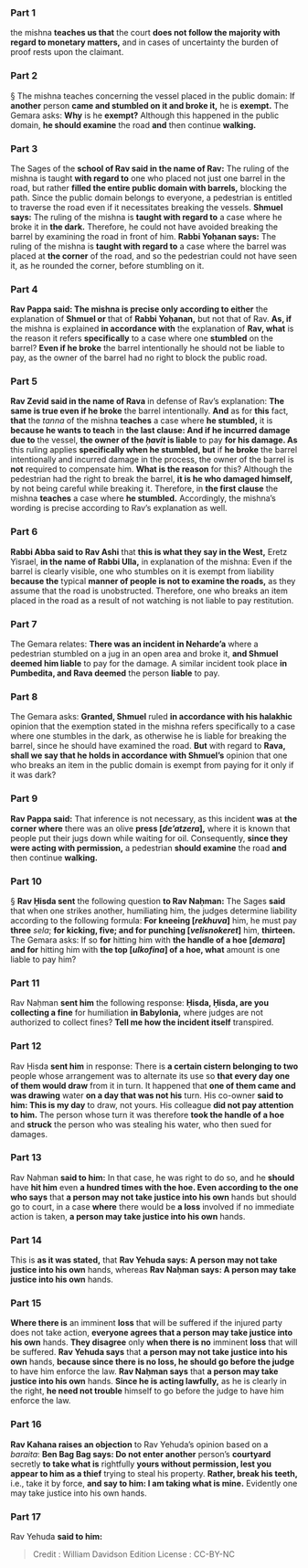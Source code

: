 
### Part 1
the mishna <b>teaches us that</b> the court <b>does not follow the majority with regard to monetary matters,</b> and in cases of uncertainty the burden of proof rests upon the claimant.

### Part 2
§ The mishna teaches concerning the vessel placed in the public domain: If <b>another</b> person <b>came and stumbled on it and broke it,</b> he is <b>exempt.</b> The Gemara asks: <b>Why</b> is he <b>exempt?</b> Although this happened in the public domain, <b>he should examine</b> the road <b>and</b> then continue <b>walking.</b>

### Part 3
The Sages of the <b>school of Rav said in the name of Rav:</b> The ruling of the mishna is taught <b>with regard to</b> one who placed not just one barrel in the road, but rather <b>filled the entire public domain with barrels,</b> blocking the path. Since the public domain belongs to everyone, a pedestrian is entitled to traverse the road even if it necessitates breaking the vessels. <b>Shmuel says:</b> The ruling of the mishna is <b>taught with regard to</b> a case where he broke it in <b>the dark.</b> Therefore, he could not have avoided breaking the barrel by examining the road in front of him. <b>Rabbi Yoḥanan says:</b> The ruling of the mishna is <b>taught with regard to</b> a case where the barrel was placed at <b>the corner</b> of the road, and so the pedestrian could not have seen it, as he rounded the corner, before stumbling on it.

### Part 4
<b>Rav Pappa said: The mishna is precise only according to either</b> the explanation of <b>Shmuel or</b> that of <b>Rabbi Yoḥanan,</b> but not that of Rav. <b>As, if</b> the mishna is explained <b>in accordance with</b> the explanation of <b>Rav, what</b> is the reason it refers <b>specifically</b> to a case where one <b>stumbled</b> on the barrel? <b>Even if he broke</b> the barrel intentionally he should not be liable to pay, as the owner of the barrel had no right to block the public road.

### Part 5
<b>Rav Zevid said in the name of Rava</b> in defense of Rav’s explanation: <b>The same is true even if he broke</b> the barrel intentionally. <b>And</b> as for <b>this</b> fact, <b>that</b> the <i>tanna</i> of the mishna <b>teaches</b> a case where <b>he stumbled,</b> it is <b>because he wants to teach</b> in <b>the last clause: And if he incurred damage due to</b> the vessel, <b>the owner of the <i>ḥavit</i> is liable</b> to pay <b>for his damage. As</b> this ruling applies <b>specifically when he stumbled, but</b> if <b>he broke</b> the barrel intentionally and incurred damage in the process, the owner of the barrel is <b>not</b> required to compensate him. <b>What is the reason</b> for this? Although the pedestrian had the right to break the barrel, <b>it is he who damaged himself,</b> by not being careful while breaking it. Therefore, in <b>the first clause</b> the mishna <b>teaches</b> a case where <b>he stumbled.</b> Accordingly, the mishna’s wording is precise according to Rav’s explanation as well.

### Part 6
<b>Rabbi Abba said to Rav Ashi</b> that <b>this is what they say in the West,</b> Eretz Yisrael, <b>in the name of Rabbi Ulla,</b> in explanation of the mishna: Even if the barrel is clearly visible, one who stumbles on it is exempt from liability <b>because the</b> typical <b>manner of people is not to examine the roads,</b> as they assume that the road is unobstructed. Therefore, one who breaks an item placed in the road as a result of not watching is not liable to pay restitution.

### Part 7
The Gemara relates: <b>There was an incident in Neharde’a</b> where a pedestrian stumbled on a jug in an open area and broke it, <b>and Shmuel deemed him liable</b> to pay for the damage. A similar incident took place <b>in Pumbedita, and Rava deemed</b> the person <b>liable</b> to pay.

### Part 8
The Gemara asks: <b>Granted, Shmuel</b> ruled <b>in accordance with his halakhic</b> opinion that the exemption stated in the mishna refers specifically to a case where one stumbles in the dark, as otherwise he is liable for breaking the barrel, since he should have examined the road. <b>But</b> with regard to <b>Rava, shall we say that he holds in accordance with Shmuel’s</b> opinion that one who breaks an item in the public domain is exempt from paying for it only if it was dark?

### Part 9
<b>Rav Pappa said:</b> That inference is not necessary, as this incident <b>was</b> at <b>the corner where</b> there was an olive <b>press [<i>de’atzera</i>],</b> where it is known that people put their jugs down while waiting for oil. Consequently, <b>since they were acting with permission,</b> a pedestrian <b>should examine</b> the road <b>and</b> then continue <b>walking.</b>

### Part 10
§ <b>Rav Ḥisda sent</b> the following question <b>to Rav Naḥman:</b> The Sages <b>said</b> that when one strikes another, humiliating him, the judges determine liability according to the following formula: <b>For kneeing [<i>rekhuva</i>]</b> him, he must pay <b>three</b> <i>sela</i>; <b>for kicking, five; and for punching [<i>velisnokeret</i>]</b> him, <b>thirteen.</b> The Gemara asks: If so <b>for</b> hitting him with <b>the handle of a hoe [<i>demara</i>] and for</b> hitting him with <b>the top [<i>ulkofina</i>] of a hoe, what</b> amount is one liable to pay him?

### Part 11
Rav Naḥman <b>sent him</b> the following response: <b>Ḥisda, Ḥisda, are you collecting a fine</b> for humiliation <b>in Babylonia,</b> where judges are not authorized to collect fines? <b>Tell me how the incident itself</b> transpired.

### Part 12
Rav Ḥisda <b>sent him</b> in response: There is <b>a certain cistern belonging to two</b> people whose arrangement was to alternate its use so <b>that every day one of them would draw</b> from it in turn. It happened that <b>one of them came and was drawing</b> water <b>on a day that was not his</b> turn. His co-owner <b>said to him: This is my day</b> to draw, not yours. His colleague <b>did not pay attention to him.</b> The person whose turn it was therefore <b>took the handle of a hoe</b> and <b>struck</b> the person who was stealing his water, who then sued for damages.

### Part 13
Rav Naḥman <b>said to him:</b> In that case, he was right to do so, and he <b>should</b> have <b>hit him</b> even <b>a hundred times with the hoe. Even according to the one who says</b> that <b>a person may not take justice into his own</b> hands but should go to court, in a case <b>where</b> there would be <b>a loss</b> involved if no immediate action is taken, <b>a person may take justice into his own</b> hands.

### Part 14
This is <b>as it was stated,</b> that <b>Rav Yehuda says: A person may not take justice into his own</b> hands, whereas <b>Rav Naḥman says: A person may take justice into his own</b> hands.

### Part 15
<b>Where there is</b> an imminent <b>loss</b> that will be suffered if the injured party does not take action, <b>everyone agrees that a person may take justice into his own</b> hands. <b>They disagree</b> only <b>when there is no</b> imminent <b>loss</b> that will be suffered. <b>Rav Yehuda says</b> that <b>a person may not take justice into his own</b> hands, <b>because since there is no loss, he should go before the judge</b> to have him enforce the law. <b>Rav Naḥman says</b> that <b>a person may take justice into his own</b> hands. <b>Since he is acting lawfully,</b> as he is clearly in the right, <b>he need not trouble</b> himself to go before the judge to have him enforce the law.

### Part 16
<b>Rav Kahana raises an objection</b> to Rav Yehuda’s opinion based on a <i>baraita</i>: <b>Ben Bag Bag says: Do not enter another</b> person’s <b>courtyard</b> secretly <b>to take what is</b> rightfully <b>yours without permission, lest you appear to him as a thief</b> trying to steal his property. <b>Rather, break his teeth,</b> i.e., take it by force, <b>and say to him: I am taking what is mine.</b> Evidently one may take justice into his own hands.

### Part 17
Rav Yehuda <b>said to him:</b>

>Credit : William Davidson Edition
>License : CC-BY-NC